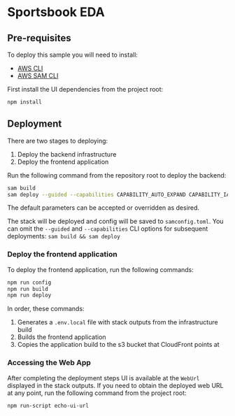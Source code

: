 # Sportsbook EDA

## Pre-requisites
To deploy this sample you will need to install:
- [AWS CLI](https://docs.aws.amazon.com/cli/latest/userguide/getting-started-install.html)
- [AWS SAM CLI](https://docs.aws.amazon.com/serverless-application-model/latest/developerguide/install-sam-cli.html)

First install the UI dependencies from the project root:

```bash
npm install
```

## Deployment

There are two stages to deploying:
1. Deploy the backend infrastructure
2. Deploy the frontend application

Run the following command from the repository root to deploy the backend:

```bash
sam build
sam deploy --guided --capabilities CAPABILITY_AUTO_EXPAND CAPABILITY_IAM
```

The default parameters can be accepted or overridden as desired.

The stack will be deployed and config will be saved to `samconfig.toml`.
You can omit the `--guided` and `--capabilities` CLI options for subsequent deployments: `sam build && sam deploy`

### Deploy the frontend application

To deploy the frontend application, run the following commands:

```bash
npm run config
npm run build
npm run deploy
```

In order, these commands:

1. Generates a `.env.local` file with stack outputs from the infrastructure build
2. Builds the frontend application
3. Copies the application build to the s3 bucket that CloudFront points at

### Accessing the Web App

After completing the deployment steps UI is available at the `WebUrl` displayed in the stack outputs.
If you need to obtain the deployed web URL at any point, run the following command
from the project root:

```bash
npm run-script echo-ui-url
```
